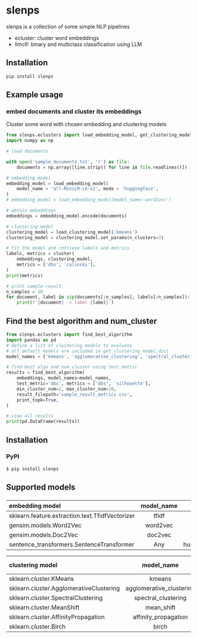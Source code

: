 # slenps

slenps is a collection of some simple NLP pipelines
- ecluster: cluster word embeddings
- llmclf: binary and multiclass classification using LLM

## Installation 
```bash
pip install slenps
```


## Example usage

### embed documents and cluster its embeddings

Cluster some word with chosen embedding and clustering models

```py
from slenps.eclusters import load_embedding_model, get_clustering_model_dict, load_clustering_model, cluster
import numpy as np 

# load documents

with open('sample_documents.txt', 'r') as file:
    documents = np.array([line.strip() for line in file.readlines()])

# embedding model
embedding_model = load_embedding_model(
    model_name = 'all-MiniLM-L6-v2', mode = 'huggingface',
)
# embedding_model = load_embedding_model(model_name='word2vec') 

# obtain embeddings 
embeddings = embedding_model.encode(documents)

# clustering model
clustering_model = load_clustering_model('kmeans')
clustering_model = clustering_model.set_params(n_clusters=3)

# fit the model and retrieve labels and metrics
labels, metrics = cluster(
    embeddings, clustering_model, 
    metrics = ['dbs', 'calinski'],
)
print(metrics)

# print sample result
n_samples = 10
for document, label in zip(documents[:n_samples], labels[:n_samples]):
    print(f'{document} -> label {label}')
```

## Find the best algorithm and num_cluster 
```py
from slenps.eclusters import find_best_algorithm
import pandas as pd
# define a list of clustering models to evaluate
# all default models are included in get_clustering_model_dict
model_names = ['kmeans', 'agglomerative_clustering', 'spectral_clustering']

# find best algo and num_cluster using test_metric
results = find_best_algorithm(
	embeddings, model_names=model_names,
	test_metric='dbs', metrics = ['dbs', 'silhouette'],
	min_cluster_num=2, max_cluster_num=10,
	result_filepath='sample_result_metrics.csv',
	print_topk=True,
)

# view all results
print(pd.DataFrame(results))
```

## Installation
### PyPI
```bash
$ pip install slenps
```

## Supported models
### 

| embedding model | model_name | mode |
| :- | :-: | :-: |
| sklearn.feature.extraction.text.TfidfVectorizer | tfidf | None | 
| gensim.models.Word2Vec | word2vec | None | 
| gensim.models.Doc2Vec | doc2vec | None |
| sentence_transformers.SentenceTransformer | Any | huggingface | 


| clustering model | model_name | default params |
| :- | :-: | :-: |
| sklearn.cluster.KMeans | kmeans | n_init='auto' | 
| sklearn.cluster.AgglomerativeClustering | agglomerative_clustering | None | 
| sklearn.cluster.SpectralClustering | spectral_clustering | None | 
| sklearn.cluster.MeanShift | mean_shift | None | 
| sklearn.cluster.AffinityPropagation | affinity_propagation | None | 
| sklearn.cluster.Birch | birch | threshold=0.2 | 
